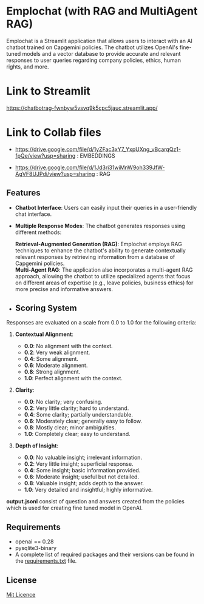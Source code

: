 # Emplochat (with RAG and MultiAgent RAG)

Emplochat is a Streamlit application that allows users to interact with an AI chatbot trained on Capgemini policies. The chatbot utilizes OpenAI's fine-tuned models and a vector database to provide accurate and relevant responses to user queries regarding company policies, ethics, human rights, and more. 

# Link to Streamlit

https://chatbotrag-fwnbyw5vsvq9k5cpc5jauc.streamlit.app/


# Link to Collab files

- https://drive.google.com/file/d/1yZFac3xY7_YxpUXng_vBcarqQz1-fpQe/view?usp=sharing            : EMBEDDINGS

- https://drive.google.com/file/d/1Jd3ri31wiMnW9oh339JfW-AgVF8UJPdi/view?usp=sharing            : RAG      



## Features

- **Chatbot Interface**: Users can easily input their queries in a user-friendly chat interface.
- **Multiple Response Modes**: The chatbot generates responses using different methods:
  
   **Retrieval-Augmented Generation (RAG)**: Emplochat employs RAG techniques to enhance the chatbot's ability to generate contextually relevant responses by retrieving information from a database of Capgemini policies.  
   **Multi-Agent RAG**: The application also incorporates a multi-agent RAG approach, allowing the chatbot to utilize specialized agents that focus on different areas of expertise (e.g., leave policies, business ethics) for more precise and informative answers.
   
- ## Scoring System

Responses are evaluated on a scale from 0.0 to 1.0 for the following criteria:

1. **Contextual Alignment**: 
   - **0.0**: No alignment with the context.
   - **0.2**: Very weak alignment.
   - **0.4**: Some alignment.
   - **0.6**: Moderate alignment.
   - **0.8**: Strong alignment.
   - **1.0**: Perfect alignment with the context.

2. **Clarity**:
   - **0.0**: No clarity; very confusing.
   - **0.2**: Very little clarity; hard to understand.
   - **0.4**: Some clarity; partially understandable.
   - **0.6**: Moderately clear; generally easy to follow.
   - **0.8**: Mostly clear; minor ambiguities.
   - **1.0**: Completely clear; easy to understand.

3. **Depth of Insight**:
   - **0.0**: No valuable insight; irrelevant information.
   - **0.2**: Very little insight; superficial response.
   - **0.4**: Some insight; basic information provided.
   - **0.6**: Moderate insight; useful but not detailed.
   - **0.8**: Valuable insight; adds depth to the answer.
   - **1.0**: Very detailed and insightful; highly informative.


**output.jsonl** consist of question and answers created from the policies which is used for creating fine tuned model in OpenAI.


## Requirements

- openai == 0.28
- pysqlite3-binary
- A complete list of required packages and their versions can be found in the [requirements.txt](requirements.txt) file.

## License
[Mit Licence](LICENSE)
